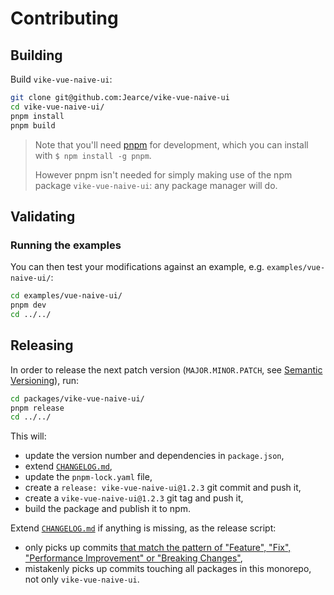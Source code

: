 # Contributing

## Building

Build `vike-vue-naive-ui`:

```bash
git clone git@github.com:Jearce/vike-vue-naive-ui
cd vike-vue-naive-ui/
pnpm install
pnpm build
```

> Note that you'll need [pnpm](https://pnpm.io/) for development, which you can install with `$ npm install -g pnpm`.
>
> However pnpm isn't needed for simply making use of the npm package `vike-vue-naive-ui`: any package manager will do.

## Validating

### Running the examples

You can then test your modifications against an example, e.g. `examples/vue-naive-ui/`:

```bash
cd examples/vue-naive-ui/
pnpm dev
cd ../../
```

## Releasing

In order to release the next patch version (`MAJOR.MINOR.PATCH`, see [Semantic Versioning](https://semver.org/)), run:

```bash
cd packages/vike-vue-naive-ui/
pnpm release
cd ../../
```

This will:

- update the version number and dependencies in `package.json`,
- extend [`CHANGELOG.md`](CHANGELOG.md),
- update the `pnpm-lock.yaml` file,
- create a `release: vike-vue-naive-ui@1.2.3` git commit and push it,
- create a `vike-vue-naive-ui@1.2.3` git tag and push it,
- build the package and publish it to npm.

Extend [`CHANGELOG.md`](CHANGELOG.md) if anything is missing, as the release script:

- only picks up commits
  [that match the pattern of "Feature", "Fix", "Performance Improvement" or "Breaking Changes"](https://github.com/conventional-changelog/conventional-changelog/tree/master/packages/conventional-changelog-cli),
- mistakenly picks up commits touching all packages in this monorepo, not only `vike-vue-naive-ui`.

